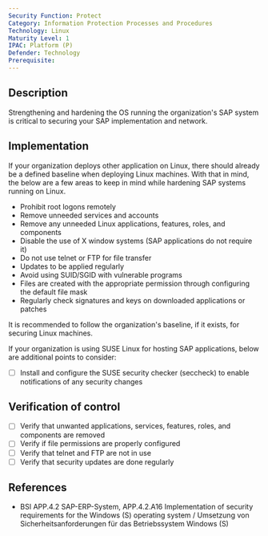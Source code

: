 ```yaml
---
Security Function: Protect
Category: Information Protection Processes and Procedures
Technology: Linux
Maturity Level: 1
IPAC: Platform (P)
Defender: Technology
Prerequisite:
---
```


## Description

Strengthening and hardening the OS running the organization's SAP system is critical to securing your SAP implementation and network.

## Implementation

If your organization deploys other application on Linux, there should already be a defined baseline when deploying Linux machines. With that in mind, the below are a few areas to keep in mind while hardening SAP systems running on Linux.

 - Prohibit root logons remotely 
 - Remove unneeded services and accounts
 - Remove any unneeded Linux applications, features, roles, and components
 - Disable the use of X window systems (SAP applications do not require it)
 - Do not use telnet or FTP for file transfer  
 - Updates to be applied regularly
 - Avoid using SUID/SGID with vulnerable programs
 - Files are created with the appropriate permission through configuring the default file mask
 - Regularly check signatures and keys on downloaded applications or patches

It is recommended to follow the organization's baseline, if it exists, for securing Linux machines.

If your organization is using SUSE Linux for hosting SAP applications, below are additional points to consider:

- [ ] Install and configure the SUSE security checker (seccheck) to enable notifications of any security changes

## Verification of control

- [ ] Verify that unwanted applications, services, features, roles, and components are removed
- [ ] Verify if file permissions are properly configured
- [ ] Verify that telnet and FTP are not in use
- [ ] Verify that security updates are done regularly  

## References
- BSI APP.4.2 SAP-ERP-System, APP.4.2.A16 Implementation of security requirements for the Windows (S) operating system / Umsetzung von Sicherheitsanforderungen für das Betriebssystem Windows (S)
